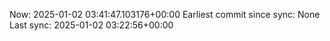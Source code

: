 Now: 2025-01-02 03:41:47.103176+00:00 Earliest commit since sync: None Last sync: 2025-01-02 03:22:56+00:00
